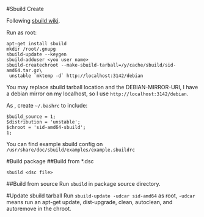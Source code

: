 #Sbuild Create

Following [sbuild wiki](https://wiki.debian.org/sbuild).

Run as root:
```
apt-get install sbuild
mkdir /root/.gnupg
sbuild-update --keygen
sbuild-adduser <you user name>
sbuild-createchroot --make-sbuild-tarball=/y/cache/sbuild/sid-amd64.tar.gz\
 unstable `mktemp -d` http://localhost:3142/debian

```
You may replace sbuild tarball location and the DEBIAN-MIRROR-URI, I have a 
debian mirror on my localhost, so I use `http://localhost:3142/debian`.

As <your user name>, create `~/.bashrc`  to include:

```
$build_source = 1;
$distribution = 'unstable';
$chroot = 'sid-amd64-sbuild';
1;
```

You can find example sbuild config on `/usr/share/doc/sbuild/examples/example.sbuildrc`

#Build package
##Build from *.dsc
```
sbuild <dsc file>
```
##Build from source 
Run `sbuild` in package source directory.

#Update sbuild tarball
Run `sbuild-update -udcar sid-amd64` as root, `-udcar` means run an apt-get 
update, dist-upgrade, clean, autoclean, and autoremove in the chroot.


